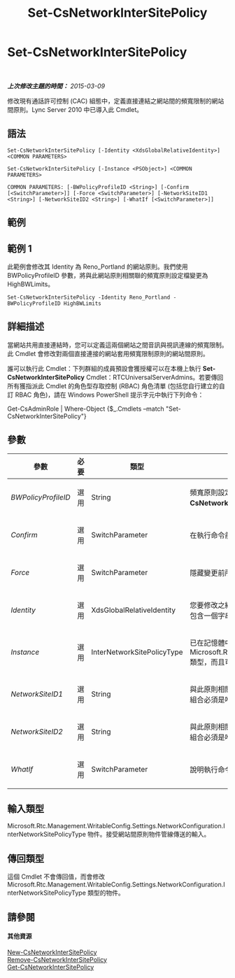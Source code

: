 ﻿---
title: Set-CsNetworkInterSitePolicy
TOCTitle: Set-CsNetworkInterSitePolicy
ms:assetid: 973979bc-db2c-47a6-909e-5949a927f51c
ms:mtpsurl: https://technet.microsoft.com/zh-tw/library/Gg398772(v=OCS.15)
ms:contentKeyID: 49291753
ms.date: 08/10/2015
mtps_version: v=OCS.15
ms.translationtype: HT
---

# Set-CsNetworkInterSitePolicy

 

_**上次修改主題的時間：** 2015-03-09_

修改現有通話許可控制 (CAC) 組態中，定義直接連結之網站間的頻寬限制的網站間原則。Lync Server 2010 中已導入此 Cmdlet。

## 語法

    Set-CsNetworkInterSitePolicy [-Identity <XdsGlobalRelativeIdentity>] <COMMON PARAMETERS>

    Set-CsNetworkInterSitePolicy [-Instance <PSObject>] <COMMON PARAMETERS>

    COMMON PARAMETERS: [-BWPolicyProfileID <String>] [-Confirm [<SwitchParameter>]] [-Force <SwitchParameter>] [-NetworkSiteID1 <String>] [-NetworkSiteID2 <String>] [-WhatIf [<SwitchParameter>]]

## 範例

## 範例 1

此範例會修改其 Identity 為 Reno\_Portland 的網站原則。我們使用 BWPolicyProfileID 參數，將與此網站原則相關聯的頻寬原則設定檔變更為 HighBWLimits。

    Set-CsNetworkInterSitePolicy -Identity Reno_Portland -BWPolicyProfileID HighBWLimits

## 詳細描述

當網站共用直接連結時，您可以定義這兩個網站之間音訊與視訊連線的頻寬限制。此 Cmdlet 會修改對兩個直接連接的網站套用頻寬限制原則的網站間原則。

誰可以執行此 Cmdlet：下列群組的成員預設會獲授權可以在本機上執行 **Set-CsNetworkInterSitePolicy** Cmdlet：RTCUniversalServerAdmins。若要傳回所有獲指派此 Cmdlet 的角色型存取控制 (RBAC) 角色清單 (包括您自行建立的自訂 RBAC 角色)，請在 Windows PowerShell 提示字元中執行下列命令：

Get-CsAdminRole | Where-Object {$\_.Cmdlets –match "Set-CsNetworkInterSitePolicy"}

## 參數


<table>
<colgroup>
<col style="width: 25%" />
<col style="width: 25%" />
<col style="width: 25%" />
<col style="width: 25%" />
</colgroup>
<thead>
<tr class="header">
<th>參數</th>
<th>必要</th>
<th>類型</th>
<th>說明</th>
</tr>
</thead>
<tbody>
<tr class="odd">
<td><p><em>BWPolicyProfileID</em></p></td>
<td><p>選用</p></td>
<td><p>String</p></td>
<td><p>頻寬原則設定檔的 Identity，此頻寬原則設定檔將定義此網站原則的限制。您可以呼叫 <strong>Get-CsNetworkBandwidthPolicyProfile</strong> Cmdlet 擷取可用的設定檔清單。</p></td>
</tr>
<tr class="even">
<td><p><em>Confirm</em></p></td>
<td><p>選用</p></td>
<td><p>SwitchParameter</p></td>
<td><p>在執行命令前先提示確認。</p></td>
</tr>
<tr class="odd">
<td><p><em>Force</em></p></td>
<td><p>選用</p></td>
<td><p>SwitchParameter</p></td>
<td><p>隱藏變更前所顯示的確認提示。</p></td>
</tr>
<tr class="even">
<td><p><em>Identity</em></p></td>
<td><p>選用</p></td>
<td><p>XdsGlobalRelativeIdentity</p></td>
<td><p>您要修改之網站原則的唯一識別碼。由於網站原則只在全域範圍建立，因此這個識別碼不需要指定範圍，而是包含一個字串，代表該網站原則的唯一識別名稱。</p></td>
</tr>
<tr class="odd">
<td><p><em>Instance</em></p></td>
<td><p>選用</p></td>
<td><p>InterNetworkSitePolicyType</p></td>
<td><p>已在記憶體中修改之網站原則的物件參考。此物件必須屬於 Microsoft.Rtc.Management.WritableConfig.Settings.NetworkConfiguration.InterNetworkSitePolicyType 類型，而且可以藉由呼叫 <strong>Get-CsNetworkInterSitePolicy</strong> Cmdlet 來擷取。</p></td>
</tr>
<tr class="even">
<td><p><em>NetworkSiteID1</em></p></td>
<td><p>選用</p></td>
<td><p>String</p></td>
<td><p>與此原則相關聯之兩個網站其中一個的 Identity (NetworkSiteID)。NetworkSiteID1 與 NetworkSiteID2 的組合必須是唯一的 (例如，您無法定義兩個連接 Reno 和 Portland 的網站原則)。</p></td>
</tr>
<tr class="odd">
<td><p><em>NetworkSiteID2</em></p></td>
<td><p>選用</p></td>
<td><p>String</p></td>
<td><p>與此原則相關聯之兩個網站其中一個的 Identity (NetworkSiteID)。NetworkSiteID1 與 NetworkSiteID2 的組合必須是唯一的 (例如，您無法定義兩個連接 Reno 和 Portland 的網站原則)。</p></td>
</tr>
<tr class="even">
<td><p><em>WhatIf</em></p></td>
<td><p>選用</p></td>
<td><p>SwitchParameter</p></td>
<td><p>說明執行命令時若不實際執行命令的後果。</p></td>
</tr>
</tbody>
</table>


## 輸入類型

Microsoft.Rtc.Management.WritableConfig.Settings.NetworkConfiguration.InterNetworkSitePolicyType 物件。接受網站間原則物件管線傳送的輸入。

## 傳回類型

這個 Cmdlet 不會傳回值，而會修改 Microsoft.Rtc.Management.WritableConfig.Settings.NetworkConfiguration.InterNetworkSitePolicyType 類型的物件。

## 請參閱

#### 其他資源

[New-CsNetworkInterSitePolicy](new-csnetworkintersitepolicy.md)  
[Remove-CsNetworkInterSitePolicy](remove-csnetworkintersitepolicy.md)  
[Get-CsNetworkInterSitePolicy](get-csnetworkintersitepolicy.md)

